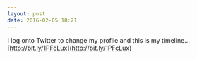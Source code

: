 ```yaml
---
layout: post
date: 2016-02-05 18:21
---
```

I log onto Twitter to change my profile and this is my timeline... [http://bit.ly/1PFcLux](http://bit.ly/1PFcLux)
